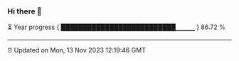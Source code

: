 ### Hi there 👋

⏳ Year progress { ██████████████████████████▁▁▁▁ } 86.72 %

---

⏰ Updated on Mon, 13 Nov 2023 12:19:46 GMT

